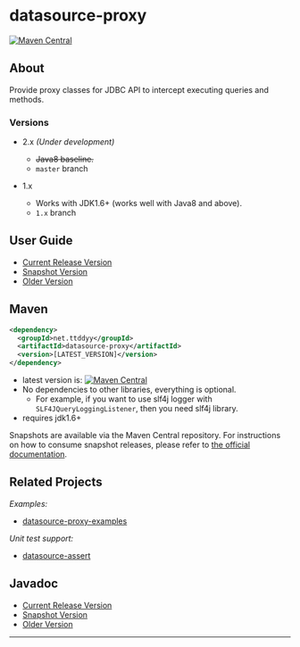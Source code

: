 # datasource-proxy

[![Maven Central](https://maven-badges.herokuapp.com/maven-central/net.ttddyy/datasource-proxy/badge.svg)][maven-central_badge]


## About

Provide proxy classes for JDBC API to intercept executing queries and methods.

### Versions

- 2.x _(Under development)_
  - ~~Java8 baseline.~~
  - `master` branch

- 1.x
  - Works with JDK1.6+ (works well with Java8 and above).
  - `1.x` branch

## User Guide

- [Current Release Version][user-guide-current]
- [Snapshot Version][user-guide-snapshot]
- [Older Version](https://github.com/jdbc-observations/datasource-proxy/wiki/User-Guide)

## Maven

```xml
<dependency>
  <groupId>net.ttddyy</groupId>
  <artifactId>datasource-proxy</artifactId>
  <version>[LATEST_VERSION]</version>
</dependency>
```

- latest version is: [![Maven Central](https://maven-badges.herokuapp.com/maven-central/net.ttddyy/datasource-proxy/badge.svg)][maven-central_badge]
- No dependencies to other libraries, everything is optional.
    - For example, if you want to use slf4j logger with `SLF4JQueryLoggingListener`, then you need slf4j library.
- requires jdk1.6+

Snapshots are available via the Maven Central repository.
For instructions on how to consume snapshot releases, please refer to [the official documentation](https://central.sonatype.org/publish/publish-portal-snapshots/#consuming-snapshot-releases-for-your-project).


## Related Projects

*Examples:*
- [datasource-proxy-examples][datasource-proxy-examples]

*Unit test support:*
- [datasource-assert][datasource-assert]


## Javadoc

- [Current Release Version][javadoc-current]
- [Snapshot Version][javadoc-snapshot]
- [Older Version](https://github.com/jdbc-observations/datasource-proxy/wiki/Javadoc)


----

[maven-central_badge]: https://maven-badges.herokuapp.com/maven-central/net.ttddyy/datasource-proxy/
[user-guide-current]: http://jdbc-observations.github.io/datasource-proxy/docs/current/user-guide/
[user-guide-snapshot]: http://jdbc-observations.github.io/datasource-proxy/docs/snapshot/user-guide/
[javadoc-current]: http://jdbc-observations.github.io/datasource-proxy/docs/current/api/
[javadoc-snapshot]: http://jdbc-observations.github.io/datasource-proxy/docs/snapshot/api/
[datasource-proxy-examples]: https://github.com/ttddyy/datasource-proxy-examples
[datasource-assert]: https://github.com/ttddyy/datasource-assert

